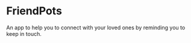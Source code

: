 # FriendPots

An app to help you to connect with your loved ones by reminding you to keep in touch. 
